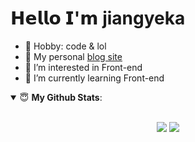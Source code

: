 # 𝗛𝗲𝗹𝗹𝗼 𝗜'𝗺 jiangyeka

- 🏓 Hobby: code & lol
- 👋 My personal [blog site](https://jiangyeka.github.io/)
- 👀 I’m interested in Front-end
- 🌱 I’m currently learning Front-end




<details open>
 <summary> 😇 <b>My Github Stats</b>: </summary>
<br>
<p align = "center">
  <img src = "https://github-readme-stats.vercel.app/api?username=jiangyeka&show_icons=true&theme=calm&line_height=33&hide_border=true&count_private=true">
  <img src = "https://github-readme-stats.vercel.app/api/top-langs/?username=jiangyeka&theme=calm&hide_border=true">
</p>
</details>
<br>
